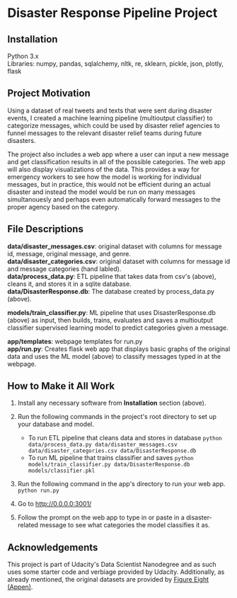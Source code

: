 # Disaster Response Pipeline Project

## Installation
Python 3.x   
Libraries: numpy, pandas, sqlalchemy, nltk, re, sklearn, pickle, json, plotly, flask

## Project Motivation
Using a dataset of real tweets and texts that were sent during disaster events, I created a machine learning pipeline (multioutput classifier) to categorize messages, which could be used by disaster relief agencies to funnel messages to the relevant disaster relief teams during future disasters.

The project also includes a web app where a user can input a new message and get classification results in all of the possible categories. The web app will also display visualizations of the data. This provides a way for emergency workers to see how the model is working for individual messages, but in practice, this would not be efficient during an actual disaster and instead the model would be run on many messages simultanouesly and perhaps even automatically forward messages to the proper agency based on the category.

## File Descriptions
<b>data/disaster_messages.csv</b>:  original dataset with columns for message id, message, original message, and genre.   
<b>data/disaster_categories.csv</b>: original dataset with columns for message id and message categories (hand labled).   
<b>data/process_data.py</b>: ETL pipeline that takes data from csv's (above), cleans it, and stores it in a sqlite database.   
<b>data/DisasterResponse.db</b>: The database created by process_data.py (above).   
   
<b>models/train_classifier.py</b>: ML pipeline that uses DisasterResponse.db (above) as input, then builds, trains, evaluates and saves a multioutput classifier supervised learning model to predict categories given a message.   
   
<b>app/templates</b>: webpage templates for run.py   
<b>app/run.py</b>: Creates flask web app that displays basic graphs of the original data and uses the ML model (above) to classify messages typed in at the webpage.

## How to Make it All Work
1. Install any necessary software from <b>Installation</b> section (above).

2. Run the following commands in the project's root directory to set up your database and model.

    - To run ETL pipeline that cleans data and stores in database
        `python data/process_data.py data/disaster_messages.csv data/disaster_categories.csv data/DisasterResponse.db`
    - To run ML pipeline that trains classifier and saves
        `python models/train_classifier.py data/DisasterResponse.db models/classifier.pkl`

3. Run the following command in the app's directory to run your web app.
    `python run.py`

4. Go to http://0.0.0.0:3001/

5. Follow the prompt on the web app to type in or paste in a disaster-related message to see what categories the model classifies it as.

## Acknowledgements
This project is part of Udacity's Data Scientist Nanodegree and as such uses some starter code and verbiage provided by Udacity. Additionally, as already mentioned, the original datasets are provided by [Figure Eight (Appen)](https://appen.com/).

